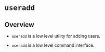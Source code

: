 # `useradd`

## Overview

* `useradd` is a low level utility for adding users.

* `useradd` is a low level command interface.